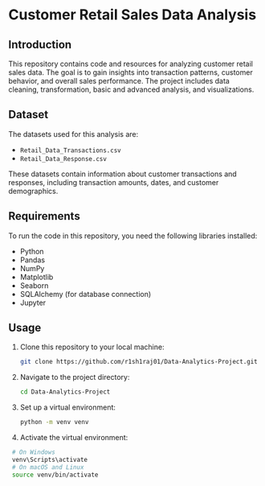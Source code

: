 # Customer Retail Sales Data Analysis

## Introduction
This repository contains code and resources for analyzing customer retail sales data. The goal is to gain insights into transaction patterns, customer behavior, and overall sales performance. The project includes data cleaning, transformation, basic and advanced analysis, and visualizations.

## Dataset
The datasets used for this analysis are:
- `Retail_Data_Transactions.csv`
- `Retail_Data_Response.csv`

These datasets contain information about customer transactions and responses, including transaction amounts, dates, and customer demographics.

## Requirements
To run the code in this repository, you need the following libraries installed:
- Python
- Pandas
- NumPy
- Matplotlib
- Seaborn
- SQLAlchemy (for database connection)
- Jupyter

## Usage
1. Clone this repository to your local machine:
   ```bash
   git clone https://github.com/r1sh1raj01/Data-Analytics-Project.git
2. Navigate to the project directory:
   ```bash
   cd Data-Analytics-Project
3. Set up a virtual environment:
   ```bash
   python -m venv venv
4. Activate the virtual environment:
  ```bash
   # On Windows
   venv\Scripts\activate
   # On macOS and Linux
   source venv/bin/activate


